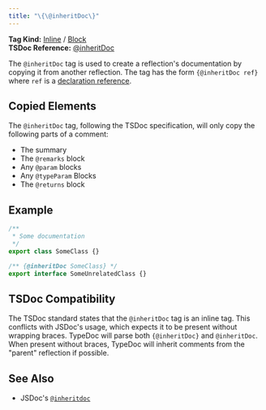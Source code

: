 ```yaml
---
title: "\{\@inheritDoc\}"
---
```


**Tag Kind:** [Inline](../tags.md#inline-tags) / [Block](../tags.md#block-tags) <br>
**TSDoc Reference:** [@inheritDoc](https://tsdoc.org/pages/tags/inheritDoc/)

The `@inheritDoc` tag is used to create a reflection's documentation by copying it from another
reflection. The tag has the form `{@inheritDoc ref}` where `ref` is a
[declaration reference](../declaration-references.md).

## Copied Elements

The `@inheritDoc` tag, following the TSDoc specification, will only copy the following parts
of a comment:

- The summary
- The `@remarks` block
- Any `@param` blocks
- Any `@typeParam` Blocks
- The `@returns` block

## Example

```ts
/**
 * Some documentation
 */
export class SomeClass {}

/** {@inheritDoc SomeClass} */
export interface SomeUnrelatedClass {}
```

## TSDoc Compatibility

The TSDoc standard states that the `@inheritDoc` tag is an inline tag. This conflicts with
JSDoc's usage, which expects it to be present without wrapping braces. TypeDoc will parse
both `{@inheritDoc}` and `@inheritDoc`. When present without braces, TypeDoc will inherit
comments from the "parent" reflection if possible.

## See Also

- JSDoc's [`@inheritdoc`](https://jsdoc.app/tags-inheritdoc.html)
